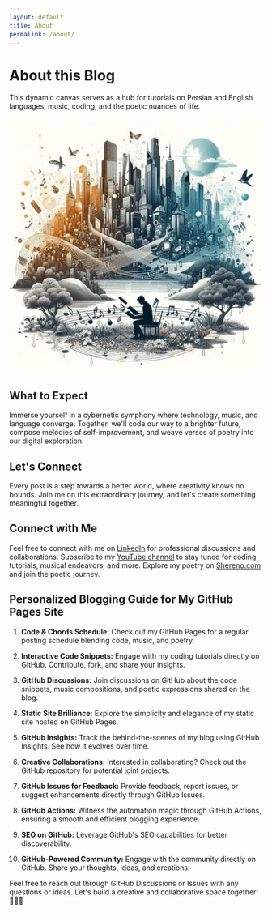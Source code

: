 ```yaml
---
layout: default
title: About
permalink: /about/
---
```

# About this Blog

This dynamic canvas serves as a hub for tutorials on Persian and English languages, music, coding, and the poetic nuances of life.

![Harmonies Unleashed: Tech, Life, and Poetry](/assets/images/about.jpg)

## What to Expect

Immerse yourself in a cybernetic symphony where technology, music, and language converge. Together, we'll code our way to a brighter future, compose melodies of self-improvement, and weave verses of poetry into our digital exploration.

## Let's Connect

Every post is a step towards a better world, where creativity knows no bounds. Join me on this extraordinary journey, and let's create something meaningful together.

## Connect with Me

Feel free to connect with me on [LinkedIn](https://www.linkedin.com/in/soroush-zendedel/) for professional discussions and collaborations. Subscribe to my [YouTube channel](https://www.youtube.com/channel/UCYY4UdPB9ei5M64wtP_W89w) to stay tuned for coding tutorials, musical endeavors, and more. Explore my poetry on [Shereno.com](https://shereno.com/poet-78655.html) and join the poetic journey.

## Personalized Blogging Guide for My GitHub Pages Site

1. **Code & Chords Schedule:** Check out my GitHub Pages for a regular posting schedule blending code, music, and poetry.

2. **Interactive Code Snippets:** Engage with my coding tutorials directly on GitHub. Contribute, fork, and share your insights.

3. **GitHub Discussions:** Join discussions on GitHub about the code snippets, music compositions, and poetic expressions shared on the blog.

4. **Static Site Brilliance:** Explore the simplicity and elegance of my static site hosted on GitHub Pages.

5. **GitHub Insights:** Track the behind-the-scenes of my blog using GitHub Insights. See how it evolves over time.

6. **Creative Collaborations:** Interested in collaborating? Check out the GitHub repository for potential joint projects.

7. **GitHub Issues for Feedback:** Provide feedback, report issues, or suggest enhancements directly through GitHub Issues.

8. **GitHub Actions:** Witness the automation magic through GitHub Actions, ensuring a smooth and efficient blogging experience.

9. **SEO on GitHub:** Leverage GitHub's SEO capabilities for better discoverability.

10. **GitHub-Powered Community:** Engage with the community directly on GitHub. Share your thoughts, ideas, and creations.

Feel free to reach out through GitHub Discussions or Issues with any questions or ideas. Let's build a creative and collaborative space together! 🚀🎵📝
